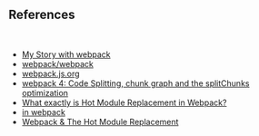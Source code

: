 <!-- sectionTitle: References -->

## References

<br />

* [My Story with webpack](https://github.com/sokra/slides)
* [webpack/webpack](https://github.com/webpack/webpack)
* [webpack.js.org](https://webpack.js.org/)
* [webpack 4: Code Splitting, chunk graph and the splitChunks optimization](https://medium.com/webpack/webpack-4-code-splitting-chunk-graph-and-the-splitchunks-optimization-be739a861366)
* [What exactly is Hot Module Replacement in Webpack?](https://stackoverflow.com/questions/24581873/what-exactly-is-hot-module-replacement-in-webpack)
* [<link rel=”prefetch/preload”> in webpack](https://medium.com/webpack/link-rel-prefetch-preload-in-webpack-51a52358f84c)
* [Webpack & The Hot Module Replacement](https://medium.com/@rajaraodv/webpack-hot-module-replacement-hmr-e756a726a07)
